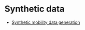 # Synthetic data

- [Synthetic mobility data generation](https://towardsdatascience.com/generate-synthetic-mobility-data-a32894f1a253)